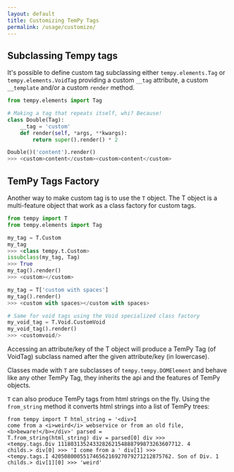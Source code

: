 ```yaml
---
layout: default
title: Customizing TemPy Tags
permalink: /usage/customize/
---
```

## Subclassing Tempy tags

It's possible to define custom tag subclassing either `tempy.elements.Tag` or `tempy.elements.VoidTag` providing a custom `__tag` attribute, a custom `__template` and/or a custom `render` method.
```python
from tempy.elements import Tag

# Making a tag that repeats itself, whi? Because!
class Double(Tag):
    __tag = 'custom'
    def render(self, *args, **kwargs):
        return super().render() * 2

Double()('content').render()
>>> <custom>content</custom><custom>content</custom>
```

## TemPy Tags Factory

Another way to make custom tag is to use the `T` object. The T object is a multi-feature object that work as a class factory for custom tags.

```python
from tempy import T
from tempy.elements import Tag

my_tag = T.Custom
my_tag
>>> <class tempy.t.Custom>
issubclass(my_tag, Tag)
>>> True
my_tag().render()
>>> <custom></custom>

my_tag = T['custom with spaces']
my_tag().render()
>>> <custom with spaces></custom with spaces>

# Same for void tags using the Void specialized class factory
my_void_tag = T.Void.CustomVoid
my_void_tag().render()
>>> <customvoid/>
```

Accessing an attribute/key of the T object will produce a TemPy Tag (of VoidTag) subclass named after the given attribute/key (in lowercase).

Classes made with `T` are subclasses of `tempy.tempy.DOMElement` and behave like any other TemPy Tag, they inherits the api and the features of TemPy objects.


`T` can also produce TemPy tags from html strings on the fly. Using the `from_string` method it converts html strings into a list of TemPy trees:

<code id='lefty-code'>from tempy import T
html_string = '&lt;div&gt;I come from a &lt;i&gt;weird&lt;/i&gt; webservice or from an old file, &lt;b&gt;beware!&lt;/b&gt;&lt;/div&gt;'
parsed = T.from_string(html_string)
div = parsed[0]
div
&gt;&gt;&gt; &lt;tempy.tags.Div 111803135243328262154888799873263607712. 4 childs.&gt;
div[0]
&gt;&gt;&gt; 'I come from a '
div[1]
&gt;&gt;&gt; &lt;tempy.tags.I 42050800055174656216927079271212875762. Son of Div. 1 childs.&gt;
div[1][0]
&gt;&gt;&gt; 'weird'
</code>